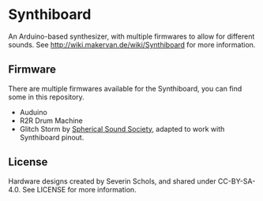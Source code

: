 # Synthiboard

An Arduino-based synthesizer, with multiple firmwares to allow for different sounds. See http://wiki.makervan.de/wiki/Synthiboard for more information.

## Firmware
There are multiple firmwares available for the Synthiboard, you can find some in this repository.
* Auduino
* R2R Drum Machine
* Glitch Storm by [Spherical Sound Society](https://github.com/spherical-sound-society/glitch-storm), adapted to work with Synthiboard pinout.

## License
Hardware designs created by Severin Schols, and shared under CC-BY-SA-4.0. See LICENSE for more information.
